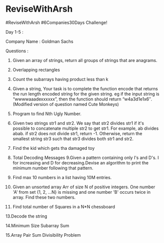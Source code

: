 # ReviseWithArsh
#ReviseWithArsh #6Companies30Days Challenge!


Day 1-5 :

Company Name : Goldman Sachs

Questions :


1. Given an array of strings, return all groups of strings that are anagrams.
2. Overlapping rectangles
3. Count the subarrays having product less than k
4. Given a string, Your task is to  complete the function encode that returns the run length encoded string for the given string.
eg if the input string is “wwwwaaadexxxxxx”, then the function should return “w4a3d1e1x6″.(Modified version of question named Cute Monkeys)

5. Program to find Nth Ugly Number.
6. Given two strings str1 and str2. We say that str2 divides str1 if it's possible
            to          concatenate multiple str2 to get str1. For example, ab divides abab.
           if str2 does not divide str1, return -1. Otherwise, return the smallest string
           str3 such that str3 divides both str1 and str2.
           
7. Find the kid which gets tha damaged toy
8. Total Decoding Messages
9.Given a pattern containing only I's and D's. I for increasing and D for decreasing.Devise an algorithm to print the minimum number following that pattern.

10. Find max 10 numbers in a list having 10M entries.

11. Given an unsorted array Arr of size N of positive integers. One number
         'A' from     set {1, 2, …N} is missing and one number 'B'
        occurs twice in array. Find these two numbers.
12. Find total number of Squares in a N*N chessboard

13.Decode the string

14.Minimum Size Subarray Sum

15.Array Pair Sum Divisibility Problem
